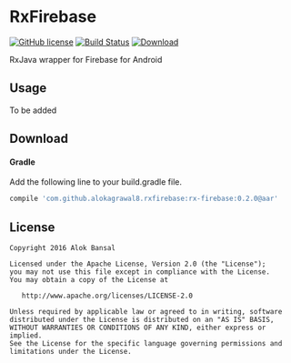 # RxFirebase

[![GitHub license](https://img.shields.io/github/license/dcendents/android-maven-gradle-plugin.svg)](http://www.apache.org/licenses/LICENSE-2.0.html)
[![Build Status](https://travis-ci.org/AlokBansal8/RxFirebase.svg?branch=master)](https://travis-ci.org/AlokBansal8/RxFirebase)
[![Download](https://api.bintray.com/packages/alokbansal8/maven/RxFirebase/images/download.svg)](https://bintray.com/alokbansal8/maven/RxFirebase/_latestVersion)


RxJava wrapper for Firebase for Android

## Usage
To be added

## Download
#### Gradle
Add the following line to your build.gradle file.
```groovy
compile 'com.github.alokagrawal8.rxfirebase:rx-firebase:0.2.0@aar'
```

## License

    Copyright 2016 Alok Bansal

    Licensed under the Apache License, Version 2.0 (the "License");
    you may not use this file except in compliance with the License.
    You may obtain a copy of the License at

       http://www.apache.org/licenses/LICENSE-2.0

    Unless required by applicable law or agreed to in writing, software
    distributed under the License is distributed on an "AS IS" BASIS,
    WITHOUT WARRANTIES OR CONDITIONS OF ANY KIND, either express or implied.
    See the License for the specific language governing permissions and
    limitations under the License.